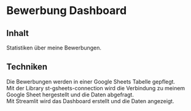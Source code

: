# Bewerbung Dashboard 

## Inhalt
Statistiken über meine Bewerbungen.

## Techniken 
Die Bewerbungen werden in einer Google Sheets Tabelle gepflegt. \
Mit der Library st-gsheets-connection wird die Verbindung zu meinem Google Sheet hergestellt und die Daten abgefragt. \
Mit Streamlit wird das Dashboard erstellt und die Daten angezeigt. 
